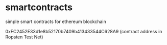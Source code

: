 # smartcontracts
simple smart contracts for ethereum blockchain



0xFC2452E33d1e8b52170b7409b413433544C628A9 (contract address in Ropsten Test Net)
